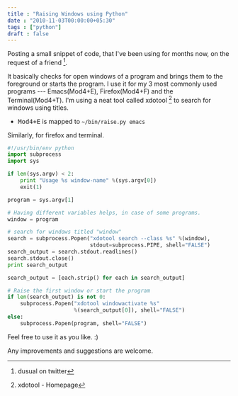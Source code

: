 ```yaml
---
title : "Raising Windows using Python"
date : "2010-11-03T00:00:00+05:30"
tags : ["python"]
draft : false
---
```


Posting a small snippet of code, that I've been using for months
now, on the request of a friend [^fn:1].

It basically checks for open windows of a program and brings them
to the foreground or starts the program. I use it for my 3 most
commonly used programs --- Emacs(Mod4+E), Firefox(Mod4+F) and the
Terminal(Mod4+T). I'm using a neat tool called xdotool [^fn:2] to
search for windows using titles.

-   <kbd>Mod4+E</kbd> is mapped to `~/bin/raise.py emacs`

Similarly, for firefox and terminal.

```python
#!/usr/bin/env python
import subprocess
import sys

if len(sys.argv) < 2:
    print "Usage %s window-name" %(sys.argv[0])
    exit(1)

program = sys.argv[1]

# Having different variables helps, in case of some programs.
window = program

# search for windows titled "window"
search = subprocess.Popen("xdotool search --class %s" %(window),
                          stdout=subprocess.PIPE, shell="FALSE")
search_output = search.stdout.readlines()
search.stdout.close()
print search_output

search_output = [each.strip() for each in search_output]

# Raise the first window or start the program
if len(search_output) is not 0:
    subprocess.Popen("xdotool windowactivate %s"
                     %(search_output[0]), shell="FALSE")
else:
    subprocess.Popen(program, shell="FALSE")

```

Feel free to use it as you like. :)

Any improvements and suggestions are welcome.

[^fn:1]: dusual on twitter
[^fn:2]: xdotool - Homepage
